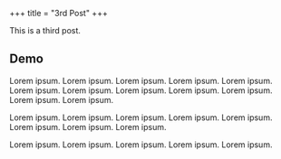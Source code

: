 +++
title = "3rd Post"
+++

This is a third post.

## Demo

Lorem ipsum. Lorem ipsum. Lorem ipsum. Lorem ipsum. Lorem ipsum. Lorem ipsum.
Lorem ipsum. Lorem ipsum. Lorem ipsum. Lorem ipsum. Lorem ipsum. Lorem ipsum.

Lorem ipsum. Lorem ipsum. Lorem ipsum. Lorem ipsum. Lorem ipsum. Lorem ipsum.
Lorem ipsum. Lorem ipsum.

Lorem ipsum. Lorem ipsum. Lorem ipsum. Lorem ipsum. Lorem ipsum.